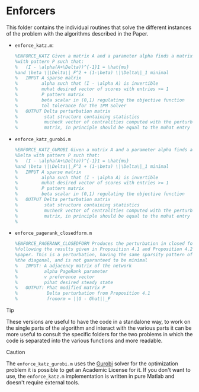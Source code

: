 # Enforcers

This folder contains the individual routines that solve the different 
instances of the problem with the algorithms described in the Paper.

- `enforce_katz.m`:
   ```matlab
   %ENFORCE_KATZ Given a matrix A and a parameter alpha finds a matrix Delta
   %with pattern P such that:
   %   (I - \alpha(A+\Delta))^{-1}1 = \hat{mu}
   %and \beta \|\Delta\|_F^2 + (1-\beta) \|\Delta\|_1 minimal
   %   INPUT A sparse matrix
   %         alpha such that (I - \alpha A) is invertible
   %         muhat desired vector of scores with entries >= 1
   %         P pattern matrix
   %         beta scalar in (0,1) regulating the objective function
   %         tol tolerance for the IPM Solver
   %   OUTPUT Delta perturbation matrix
   %          stat structure containing statistics
   %          mucheck vector of centralities computed with the perturbed
   %          matrix, in principle should be equal to the muhat entry
   ```
- `enforce_katz_gurobi.m`
   ```matlab
   %ENFORCE_KATZ_GUROBI Given a matrix A and a parameter alpha finds a matrix 
   %Delta with pattern P such that:
   %   (I - \alpha(A+\Delta))^{-1}1 = \hat{mu}
   %and \beta \|\Delta\|_F^2 + (1-\beta) \|\Delta\|_1 minimal
   %   INPUT A sparse matrix
   %         alpha such that (I - \alpha A) is invertible
   %         muhat desired vector of scores with entries >= 1
   %         P pattern matrix
   %         beta scalar in (0,1) regulating the objective function
   %   OUTPUT Delta perturbation matrix
   %          stat structure containing statistics
   %          mucheck vector of centralities computed with the perturbed
   %          matrix, in principle should be equal to the muhat entry
   %
   ```
- `enforce_pagerank_closedform.m`
   ```matlab
   %ENFORCE_PAGERANK_CLOSEDFORM Produces the perturbation in closed form   
   %following the results given in Proposition 4.1 and Proposition 4.2 of the
   %paper. This is a perturbation, having the same sparsity pattern of A plus
   %the diagonal, and is not guaranteed to be minimal
   %   INPUT: A adjacency matrix of the network
   %          alpha PageRank parameter
   %          v preference vector
   %          pihat desired steady state
   %   OUTPUT: Phat modified matrix P
   %           Delta perturbation from Proposition 4.1
   %           fronorm = ||G - Ghat||_F
   ```

> [!TIP]
> These versions are useful to have the code in a standalone way, to work 
> on the single parts of the algorithm and interact with the various parts 
> it can be more useful to consult the specific folders for the two 
> problems in which the code is separated into the various functions 
> and more readable.

> [!CAUTION]
> The `enforce_katz_gurobi.m` uses the [Gurobi](https://www.gurobi.com) solver for the optimization problem
> it is possible to get an Academic License for it. If you don't want to use, the 
> `enforce_katz.m` implementation is written in pure Matlab and doesn't require external 
> tools.
